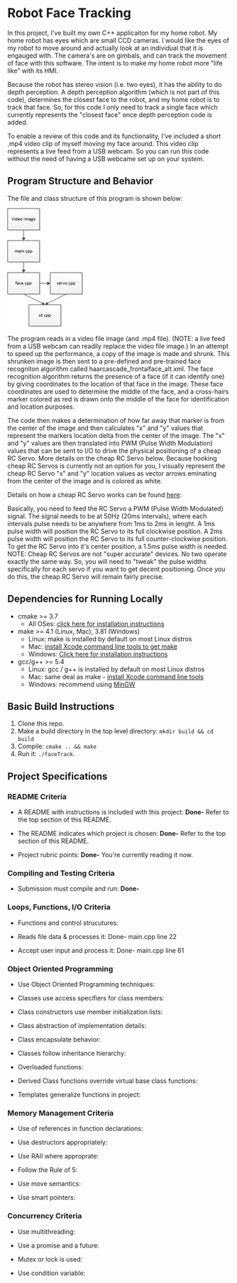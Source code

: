 # Robot Face Tracking

In this project, I've built my own C++ applicaiton for my home robot.  My home robot has eyes which are small CCD cameras.  I would like the eyes of my robot to move around and actually look at an individual that it is engauged with.  The camera's are on gimbals, and can track the movement of face with this software.  The intent is to make my home robot more "life like" with its HMI.  

Because the robot has stereo vision (i.e. two eyes), it has the ability to do depth perception.  A depth perception algorithm (which is not part of this code), determines the closest face to the robot, and my home robot is to track that face.  So, for this code I only need to track a single face which currently represents the "closest face" once depth perception code is added.

To enable a review of this code and its functionality, I've included a short .mp4 video clip of myself moving my face around.  This video clip represents a live feed from a USB webcam.  So you can run this code without the need of having a USB webcame set up on your system.

## Program Structure and Behavior

The file and class structure of this program is shown below:

![](https://github.com/the-john/Cpp_Capstone/blob/master/models/program.jpg)

The program reads in a video file image (and .mp4 file).  (NOTE: a live feed from a USB webcam can readily replace the video file image.)  In an attempt to speed up the performance, a copy of the image is made and shrunk.  This shrunken image is then sent to a pre-defined and pre-trained face recogniton algorithm called haarcascade_frontalface_alt.xml.  The face recognition algorithm returns the presence of a face (if it can identify one) by giving coordinates to the location of that face in the image.  These face coordinates are used to determine the middle of the face, and a cross-hairs marker colored as red is drawn onto the middle of the face for identification and location purposes.

The code then makes a determination of how far away that marker is from the center of the image and then calculates "x" and "y" values that represent the markers location delta from the center of the image.  The "x" and "y" values are then translated into PWM (Pulse Width Modulation) values that can be sent to I/O to drive the physical positioning of a cheap RC Servo.  More details on the cheap RC Servo below.  Because hooking cheap RC Servos is currently not an option for you, I visually represent the cheap RC Servo "x" and "y" location values as vector arrows eminating from the center of the image and is colored as white.

Details on how a cheap RC Servo works can be found [here](https://learn.sparkfun.com/tutorials/hobby-servo-tutorial/all):

Basically, you need to feed the RC Servo a PWM (Pulse Width Modulated) signal.  The signal needs to be at 50Hz (20ms intervals), where each intervals pulse needs to be anywhere from 1ms to 2ms in lenght.  A 1ms pulse width will position the RC Servo to its full clockwise position.  A 2ms pulse width will position the RC Servo to its full counter-clockwise position.  To get the RC Servo into it's center position, a 1.5ms pulse width is needed.  NOTE: Cheap RC Servos are not "super accurate" devices.  No two operate exactly the same way.  So, you will need to "tweak" the pulse widths specifically for each servo if you want to get decent positioning.  Once you do this, the cheap RC Servo will remain fairly precise.

## Dependencies for Running Locally
* cmake >= 3.7
  * All OSes: [click here for installation instructions](https://cmake.org/install/)
* make >= 4.1 (Linux, Mac), 3.81 (Windows)
  * Linux: make is installed by default on most Linux distros
  * Mac: [install Xcode command line tools to get make](https://developer.apple.com/xcode/features/)
  * Windows: [Click here for installation instructions](http://gnuwin32.sourceforge.net/packages/make.htm)
* gcc/g++ >= 5.4
  * Linux: gcc / g++ is installed by default on most Linux distros
  * Mac: same deal as make - [install Xcode command line tools](https://developer.apple.com/xcode/features/)
  * Windows: recommend using [MinGW](http://www.mingw.org/)

## Basic Build Instructions

1. Clone this repo.
2. Make a build directory in the top level directory: `mkdir build && cd build`
3. Compile: `cmake .. && make`
4. Run it: `./faceTrack`.

## Project Specifications

### README Criteria
* A README with instructions is included with this project: **Done-**  Refer to the top section of this README.

* The README indicates which project is chosen: **Done-**  Refer to the top section of this README.

* Project rubric points: **Done-**  You're currently reading it now.

### Compiling and Testing Criteria
* Submission must compile and run: **Done-**

### Loops, Functions, I/O Criteria
* Functions and control strucutures: 

* Reads file data & processes it:  Done- main.cpp line 22

* Accept user input and process it:  Done- main.cpp line 61

### Object Oriented Programming
* Use Object Oriented Programming techniques: 

* Classes use access specifiers for class members:

* Class constructors use member initialization lists:

* Class abstraction of implementation details:

* Class encapsulate behavior:

* Classes follow inheritance hierarchy:

* Overloaded functions:

* Derived Class functions override virtual base class functions:

* Templates generalize functions in project:

### Memory Management Criteria
* Use of references in function declarations:

* Use destructors appropriately:

* Use RAII where approprate:

* Follow the Rule of 5:

* Use move semantics:

* Use smart pointers:

### Concurrency Criteria
* Use multithreading:

* Use a promise and a future:

* Mutex or lock is used:

* Use condition variable:
